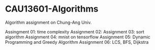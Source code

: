 # CAU13601-Algorithms

Algorithm assignment on Chung-Ang Univ.

Assingment 01: time complexity
Assignment 02:
Assignment 03: sort algorithm
Assignment 04: mnist on tensorflow
Assignment 05: Dynamic Programming and Greedy Algorithm
Assignment 06: LCS, BFS, Dijkstra
